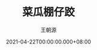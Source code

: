 ---
issue: 425
title: 菜瓜棚仔跤
author: 王朝源
date: 2021-04-22T00:00:00.000+08:00
topic: 人物
difficulty: 2
wikidata: Q131449273
wikidata_link: https://www.wikidata.org/wiki/Q131449273
---